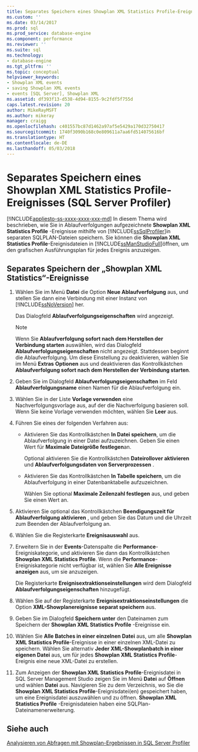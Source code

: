 ```yaml
---
title: Separates Speichern eines Showplan XML Statistics Profile-Ereignisses (SQL Server Profiler) | Microsoft-Dokumentation
ms.custom: ''
ms.date: 03/14/2017
ms.prod: sql
ms.prod_service: database-engine
ms.component: performance
ms.reviewer: ''
ms.suite: sql
ms.technology:
- database-engine
ms.tgt_pltfrm: ''
ms.topic: conceptual
helpviewer_keywords:
- Showplan XML events
- saving Showplan XML events
- events [SQL Server], Showplan XML
ms.assetid: df393f13-d538-4d94-8155-9c2fdf5f755d
caps.latest.revision: 20
author: MikeRayMSFT
ms.author: mikeray
manager: craigg
ms.openlocfilehash: c401557bc87d1462a97af5e5429a170d32750417
ms.sourcegitcommit: 1740f3090b168c0e809611a7aa6fd514075616bf
ms.translationtype: HT
ms.contentlocale: de-DE
ms.lasthandoff: 05/03/2018
---
```

# <a name="save-showplan-xml-statistics-profile-events-separately-sql-server-profiler"></a>Separates Speichern eines Showplan XML Statistics Profile-Ereignisses (SQL Server Profiler)
[!INCLUDE[appliesto-ss-xxxx-xxxx-xxx-md](../../includes/appliesto-ss-xxxx-xxxx-xxx-md.md)]
  In diesem Thema wird beschrieben, wie Sie in Ablaufverfolgungen aufgezeichnete **Showplan XML Statistics Profile** -Ereignisse mithilfe von [!INCLUDE[ssSqlProfiler](../../includes/sssqlprofiler-md.md)]in separaten SQLPLAN-Dateien speichern. Sie können die **Showplan XML Statistics Profile**-Ereignisdateien in [!INCLUDE[ssManStudioFull](../../includes/ssmanstudiofull-md.md)]öffnen, um den grafischen Ausführungsplan für jedes Ereignis anzuzeigen.  
  
## <a name="save-showplan-xml-statistics-profile-events-separately"></a>Separates Speichern der „Showplan XML Statistics“-Ereignisse  
  
1. Wählen Sie im Menü **Datei** die Option **Neue Ablaufverfolgung** aus, und stellen Sie dann eine Verbindung mit einer Instanz von [!INCLUDE[ssNoVersion](../../includes/ssnoversion-md.md)] her.  
  
     Das Dialogfeld **Ablaufverfolgungseigenschaften** wird angezeigt.  
  
    > [!NOTE]  
    >  Wenn Sie **Ablaufverfolgung sofort nach dem Herstellen der Verbindung starten** auswählen, wird das Dialogfeld **Ablaufverfolgungseigenschaften** nicht angezeigt. Stattdessen beginnt die Ablaufverfolgung. Um diese Einstellung zu deaktivieren, wählen Sie im Menü **Extras** **Optionen** aus und deaktivieren das Kontrollkästchen **Ablaufverfolgung sofort nach dem Herstellen der Verbindung starten**.  
  
2. Geben Sie im Dialogfeld **Ablaufverfolgungseigenschaften** im Feld **Ablaufverfolgungsname** einen Namen für die Ablaufverfolgung ein.  
  
3. Wählen Sie in der Liste **Vorlage verwenden** eine Nachverfolgungsvorlage aus, auf der die Nachverfolgung basieren soll. Wenn Sie keine Vorlage verwenden möchten, wählen Sie **Leer** aus.  
  
4. Führen Sie eines der folgenden Verfahren aus:  
  
    -   Aktivieren Sie das Kontrollkästchen **In Datei speichern**, um die Ablaufverfolgung in einer Datei aufzuzeichnen. Geben Sie einen Wert für **Maximale Dateigröße festlegen**an.  
  
         Optional aktivieren Sie die Kontrollkästchen **Dateirollover aktivieren** und **Ablaufverfolgungsdaten von Serverprozessen** . 
  
    -   Aktivieren Sie das Kontrollkästchen **In Tabelle speichern**, um die Ablaufverfolgung in einer Datenbanktabelle aufzuzeichnen.  
  
         Wählen Sie optional **Maximale Zeilenzahl festlegen** aus, und geben Sie einen Wert an.  
  
5. Aktivieren Sie optional das Kontrollkästchen **Beendigungszeit für Ablaufverfolgung aktivieren** , und geben Sie das Datum und die Uhrzeit zum Beenden der Ablaufverfolgung an. 
  
6. Wählen Sie die Registerkarte **Ereignisauswahl** aus.  
  
7. Erweitern Sie in der **Events**-Datenspalte die **Performance**-Ereigniskategorie, und aktivieren Sie dann das Kontrollkästchen **Showplan XML Statistics Profile**. Wenn die **Performance**-Ereigniskategorie nicht verfügbar ist, wählen Sie **Alle Ereignisse anzeigen** aus, um sie anzuzeigen.  
  
     Die Registerkarte **Ereignisextraktionseinstellungen** wird dem Dialogfeld **Ablaufverfolgungseigenschaften** hinzugefügt.  
  
8. Wählen Sie auf der Registerkarte **Ereignisextraktionseinstellungen** die Option **XML-Showplanereignisse separat speichern** aus.  
  
9. Geben Sie im Dialogfeld **Speichern unter** den Dateinamen zum Speichern der **Showplan XML Statistics Profile** -Ereignisse ein.  
  
10. Wählen Sie **Alle Batches in einer einzelnen Datei** aus, um alle **Showplan XML Statistics Profile**-Ereignisse in einer einzelnen XML-Datei zu speichern. Wählen Sie alternativ **Jeder XML-Showplanbatch in einer eigenen Datei** aus, um für jedes **Showplan XML Statistics Profile**-Ereignis eine neue XML-Datei zu erstellen.  
  
11. Zum Anzeigen der **Showplan XML Statistics Profile**-Ereignisdatei in SQL Server Management Studio zeigen Sie im Menü **Datei** auf **Öffnen** und wählen **Datei** aus. Navigieren Sie zu dem Verzeichnis, wo Sie die **Showplan XML Statistics Profile**-Ereignisdatei(en) gespeichert haben, um eine Ereignisdatei auszuwählen und zu öffnen. **Showplan XML Statistics Profile** -Ereignisdateien haben eine SQLPlan-Dateinamenerweiterung.  
  
## <a name="see-also"></a>Siehe auch  
 [Analysieren von Abfragen mit Showplan-Ergebnissen in SQL Server Profiler](../../tools/sql-server-profiler/analyze-queries-with-showplan-results-in-sql-server-profiler.md)  
  
  
